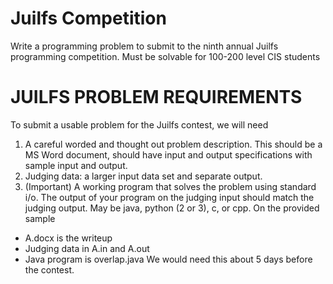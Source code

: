# Juilfs Competition
Write a programming problem to submit to the ninth annual Juilfs programming competition.
Must be solvable for 100-200 level CIS students

# JUILFS PROBLEM REQUIREMENTS
To submit a usable problem for the Juilfs contest, we will need
1) A careful worded and thought out problem description. This should be a MS Word
document, should have input and output specifications with sample input and output.
2) Judging data: a larger input data set and separate output.
3) (Important) A working program that solves the problem using standard i/o. The
output of your program on the judging input should match the judging output. May be
java, python (2 or 3), c, or cpp.
On the provided sample
- A.docx is the writeup
- Judging data in A.in and A.out
- Java program is overlap.java
We would need this about 5 days before the contest.
